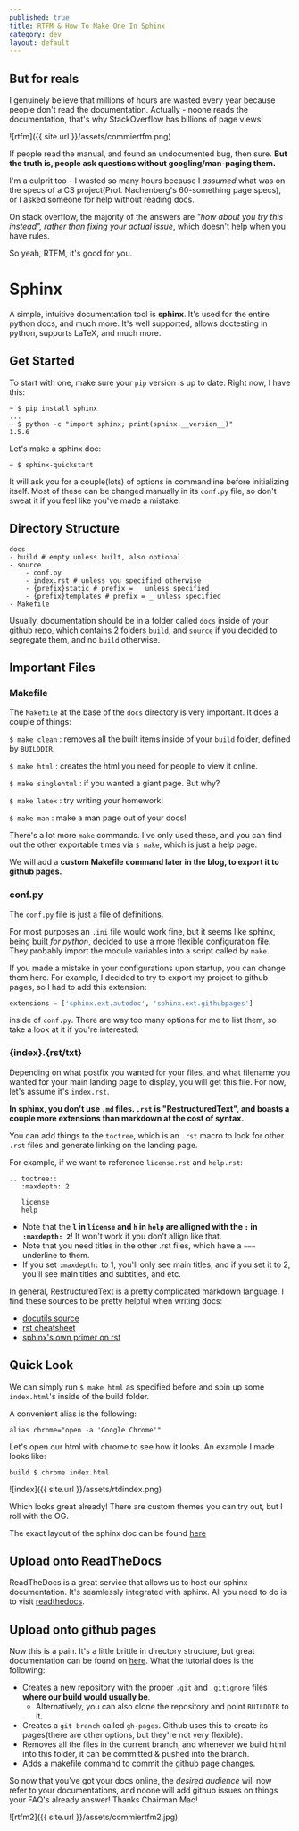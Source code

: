 ```yaml
---
published: true
title: RTFM & How To Make One In Sphinx 
category: dev
layout: default
---
```


## But for reals

I genuinely believe that millions of hours are wasted every year because people don't read the documentation. Actually - noone reads the documentation, that's why StackOverflow has billions of page views!

![rtfm]({{ site.url }}/assets/commiertfm.png)

If people read the manual, and found an undocumented bug, then sure. **But the truth is, people ask questions without googling/man-paging them.** 

I'm a culprit too - I wasted so many hours because I _assumed_ what was on the specs of a CS project(Prof. Nachenberg's 60-something page specs), or I asked someone for help without reading docs. 

On stack overflow, the majority of the answers are _"how about you try this instead", rather than fixing your actual issue_, which doesn't help when you have rules.

So yeah, RTFM, it's good for you.

# Sphinx

A simple, intuitive documentation tool is **sphinx**. It's used for the entire python docs, and much more. It's well supported, allows doctesting in python, supports LaTeX, and much more.

## Get Started

To start with one, make sure your `pip` version is up to date. Right now, I have this:

```
~ $ pip install sphinx
...
~ $ python -c "import sphinx; print(sphinx.__version__)"     
1.5.6
```

Let's make a sphinx doc:

```
~ $ sphinx-quickstart
```

It will ask you for a couple(lots) of options in commandline before initializing itself. Most of these can be changed manually in its `conf.py` file, so don't sweat it if you feel like you've made a mistake.

## Directory Structure

```
docs
- build # empty unless built, also optional
- source
	- conf.py
	- index.rst # unless you specified otherwise
	- {prefix}static # prefix = _ unless specified
	- {prefix}templates # prefix = _ unless specified
- Makefile
```

Usually, documentation should be in a folder called `docs` inside of your github repo, which contains 2 folders `build`, and `source` if you decided to segregate them, and no `build` otherwise. 

## Important Files

### Makefile
The `Makefile` at the base of the `docs` directory is very important. It does a couple of things:

`$ make clean` : removes all the built items inside of your `build` folder, defined by `BUILDDIR`.

`$ make html` : creates the html you need for people to view it online.

`$ make singlehtml` : if you wanted a giant page. But why?

`$ make latex` : try writing your homework!

`$ make man` : make a man page out of your docs!

There's a lot more `make` commands. I've only used these, and you can find out the other exportable times via `$ make`, which is just a help page.

We will add a **custom Makefile command later in the blog, to export it to github pages.**

### conf.py
The `conf.py` file is just a file of definitions.

For most purposes an `.ini` file would work fine, but it seems like sphinx, being built _for python_, decided to use a more flexible configuration file. They probably import the module variables into a script called by `make`.

If you made a mistake in your configurations upon startup, you can change them here. For example, I decided to try to export my project to github pages, so I had to add this extension:

```python
extensions = ['sphinx.ext.autodoc', 'sphinx.ext.githubpages']
```

inside of `conf.py`. There are way too many options for me to list them, so take a look at it if you're interested.

### {index}.{rst/txt}
Depending on what postfix you wanted for your files, and what filename you wanted for your main landing page to display, you will get this file. For now, let's assume it's `index.rst`. 

**In sphinx, you don't use `.md` files. `.rst` is "RestructuredText", and boasts a couple more extensions than markdown at the cost of syntax.**

You can add  things to the `toctree`, which is an `.rst` macro to look for other `.rst` files and generate linking on the landing page. 

For example, if we want to reference `license.rst` and `help.rst`:

```
.. toctree::
   :maxdepth: 2

   license
   help
```

+ Note that the **`l` in `license` and `h` in `help` are alligned with the `:` in `:maxdepth: 2`**! It won't work if you don't allign like that.
+ Note that you need titles in the other .rst files, which have a `===` underline to them.
+ If you set `:maxdepth:` to 1, you'll only see main titles, and if you set it to 2, you'll see main titles and subtitles, and etc.

In general, RestructuredText is a pretty complicated markdown language. I find these sources to be pretty helpful when writing docs:

+ [docutils source](http://docutils.sourceforge.net/docs/user/rst/quickref.html)
+ [rst cheatsheet](https://github.com/ralsina/rst-cheatsheet/blob/master/rst-cheatsheet.rst)
+ [sphinx's own primer on rst](http://www.sphinx-doc.org/en/stable/rest.html)


## Quick Look

We can simply run `$ make html` as specified before and spin up some `index.html`'s inside of the build folder. 

A convenient alias is the following:
```
alias chrome="open -a 'Google Chrome'"
```

Let's open our html with chrome to see how it looks. An example I made looks like: 


```
build $ chrome index.html
```
![index]({{ site.url }}/assets/rtdindex.png)

Which looks great already! There are custom themes you can try out, but I roll with the OG.

The exact layout of the sphinx doc can be found [here](https://github.com/OneRaynyDay/RTD)

## Upload onto ReadTheDocs

ReadTheDocs is a great service that allows us to host our sphinx documentation. It's seamlessly integrated with sphinx. All you need to do is to visit [readthedocs](readthedocs.org).

## Upload onto github pages

Now this is a pain. It's a little brittle in directory structure, but great documentation can be found on [here](https://daler.github.io/sphinxdoc-test/includeme.html). What the tutorial does is the following:

+ Creates a new repository with the proper `.git` and `.gitignore` files **where our build would usually be**.
	+ Alternatively, you can also clone the repository and point `BUILDDIR` to it.
+ Creates a `git branch` called `gh-pages`. Github uses this to create its pages(there are other options, but they're not very flexible). 
+ Removes all the files in the current branch, and whenever we build html into this folder, it can be committed & pushed into the branch.
+ Adds a makefile command to commit the github page changes. 

So now that you've got your docs online, the _desired audience_ will now refer to your documentations, and noone will add github issues on things your FAQ's already answer! Thanks Chairman Mao!

![rtfm2]({{ site.url }}/assets/commiertfm2.jpg)
